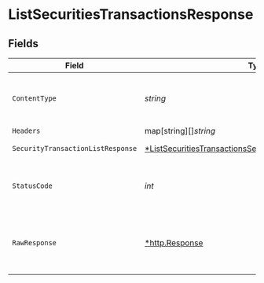 # ListSecuritiesTransactionsResponse


## Fields

| Field                                                                                                                                              | Type                                                                                                                                               | Required                                                                                                                                           | Description                                                                                                                                        |
| -------------------------------------------------------------------------------------------------------------------------------------------------- | -------------------------------------------------------------------------------------------------------------------------------------------------- | -------------------------------------------------------------------------------------------------------------------------------------------------- | -------------------------------------------------------------------------------------------------------------------------------------------------- |
| `ContentType`                                                                                                                                      | *string*                                                                                                                                           | :heavy_check_mark:                                                                                                                                 | HTTP response content type for this operation                                                                                                      |
| `Headers`                                                                                                                                          | map[string][]*string*                                                                                                                              | :heavy_minus_sign:                                                                                                                                 | N/A                                                                                                                                                |
| `SecurityTransactionListResponse`                                                                                                                  | [*ListSecuritiesTransactionsSecurityTransactionListResponse](../../models/operations/listsecuritiestransactionssecuritytransactionlistresponse.md) | :heavy_minus_sign:                                                                                                                                 | Securities Transactions                                                                                                                            |
| `StatusCode`                                                                                                                                       | *int*                                                                                                                                              | :heavy_check_mark:                                                                                                                                 | HTTP response status code for this operation                                                                                                       |
| `RawResponse`                                                                                                                                      | [*http.Response](https://pkg.go.dev/net/http#Response)                                                                                             | :heavy_minus_sign:                                                                                                                                 | Raw HTTP response; suitable for custom response parsing                                                                                            |